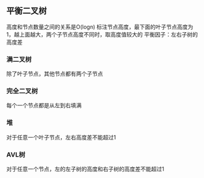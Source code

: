 ## 平衡二叉树

高度和节点数量之间的关系是O(logn)
标注节点高度，最下面的叶子节点高度为1，越上面越大，两个子节点高度不同时，取高度值较大的
平衡因子：左右子树的高度差

### 满二叉树

除了叶子节点，其他节点都有两个子节点

### 完全二叉树

每个一个节点都是从左到右填满

### 堆

对于任意一个叶子节点，左右高度差不能超过1

### AVL树

对于任意一个节点，左的左子树的高度和右子树的高度差不能超过1
